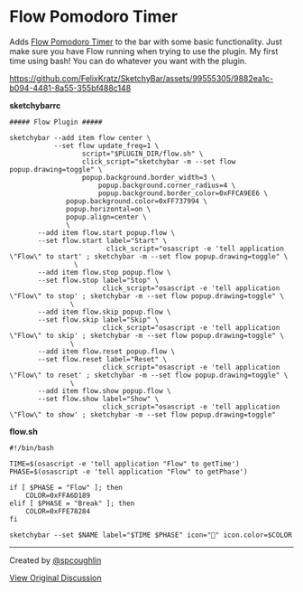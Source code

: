 # Flow Pomodoro Timer

Adds [Flow Pomodoro Timer](https://flowapp.info/) to the bar with some basic functionality. Just make sure you have Flow running when trying to use the plugin. My first time using bash! You can do whatever you want with the plugin.

https://github.com/FelixKratz/SketchyBar/assets/99555305/9882ea1c-b094-4481-8a55-355bf488c148

**sketchybarrc**
```
##### Flow Plugin #####

sketchybar --add item flow center \
           --set flow update_freq=1 \
        	      script="$PLUGIN_DIR/flow.sh" \
	              click_script="sketchybar -m --set flow popup.drawing=toggle" \
	              popup.background.border_width=3 \
                      popup.background.corner_radius=4 \
                      popup.background.border_color=0xFFCA9EE6 \
		      popup.background.color=0xFF737994 \
		      popup.horizontal=on \
		      popup.align=center \
		      \
	   --add item flow.start popup.flow \
	   --set flow.start label="Start" \
	                    click_script="osascript -e 'tell application \"Flow\" to start' ; sketchybar -m --set flow popup.drawing=toggle" \
	   		    \
	   --add item flow.stop popup.flow \
	   --set flow.stop label="Stop" \
	                   click_script="osascript -e 'tell application \"Flow\" to stop' ; sketchybar -m --set flow popup.drawing=toggle" \
	   		   \
	   --add item flow.skip popup.flow \
	   --set flow.skip label="Skip" \
	                   click_script="osascript -e 'tell application \"Flow\" to skip' ; sketchybar -m --set flow popup.drawing=toggle" \
			   \
	   --add item flow.reset popup.flow \
	   --set flow.reset label="Reset" \
	                   click_script="osascript -e 'tell application \"Flow\" to reset' ; sketchybar -m --set flow popup.drawing=toggle" \
			   \
	   --add item flow.show popup.flow \
	   --set flow.show label="Show" \
	                   click_script="osascript -e 'tell application \"Flow\" to show' ; sketchybar -m --set flow popup.drawing=toggle"
```

**flow.sh**
```
#!/bin/bash

TIME=$(osascript -e 'tell application "Flow" to getTime')
PHASE=$(osascript -e 'tell application "Flow" to getPhase') 

if [ $PHASE = "Flow" ]; then
	COLOR=0xFFA6D189
elif [ $PHASE = "Break" ]; then
	COLOR=0xFFE78284
fi

sketchybar --set $NAME label="$TIME $PHASE" icon="󰄉" icon.color=$COLOR
```

---

Created by [@spcoughlin](https://github.com/spcoughlin)

[View Original Discussion](https://github.com/FelixKratz/SketchyBar/discussions/12#discussioncomment-8034346)
